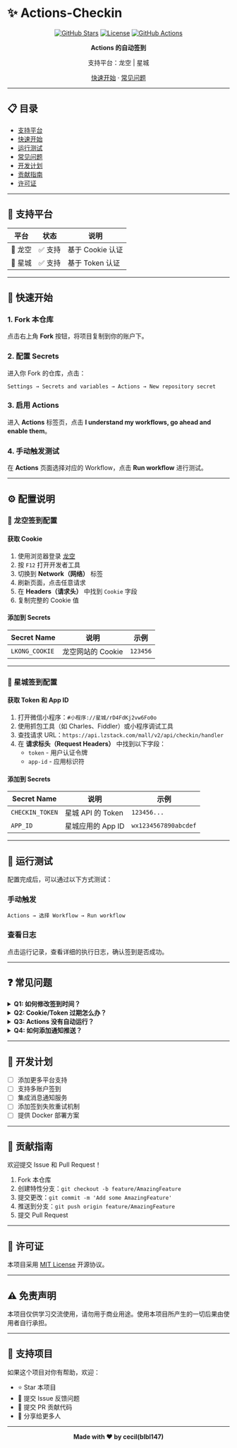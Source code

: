 # ✨ Actions-Checkin

<div align="center">

[![GitHub Stars](https://img.shields.io/github/stars/yourusername/Actions-Checkin?style=flat-square)](https://github.com/yourusername/Actions-Checkin/stargazers)
[![License](https://img.shields.io/badge/License-MIT-blue.svg?style=flat-square)](LICENSE)
[![GitHub Actions](https://img.shields.io/badge/GitHub-Actions-2088FF?style=flat-square&logo=github-actions&logoColor=white)](https://github.com/features/actions)

**Actions 的自动签到**

支持平台：龙空 | 星城

[快速开始](#-快速开始) · [常见问题](#-常见问题)

</div>

---

## 📋 目录

- [支持平台](#-支持平台)
- [快速开始](#-快速开始)
- [运行测试](#-运行测试)
- [常见问题](#-常见问题)
- [开发计划](#-开发计划)
- [贡献指南](#-贡献指南)
- [许可证](#-许可证)

---

## 🎯 支持平台

| 平台 | 状态 | 说明 |
|------|------|------|
| 🐉 龙空 | ✅ 支持 | 基于 Cookie 认证 |
| 🌟 星城 | ✅ 支持 | 基于 Token 认证 |

---

## 🚀 快速开始

### 1. Fork 本仓库

点击右上角 **Fork** 按钮，将项目复制到你的账户下。

### 2. 配置 Secrets

进入你 Fork 的仓库，点击：

```
Settings → Secrets and variables → Actions → New repository secret
```

### 3. 启用 Actions

进入 **Actions** 标签页，点击 **I understand my workflows, go ahead and enable them**。

### 4. 手动触发测试

在 **Actions** 页面选择对应的 Workflow，点击 **Run workflow** 进行测试。

---

## ⚙️ 配置说明

### 🐉 龙空签到配置

#### 获取 Cookie

1. 使用浏览器登录 [龙空](https://www.lkong.com/)
2. 按 `F12` 打开开发者工具
3. 切换到 **Network（网络）** 标签
4. 刷新页面，点击任意请求
5. 在 **Headers（请求头）** 中找到 `Cookie` 字段
6. 复制完整的 Cookie 值

#### 添加到 Secrets

| Secret Name | 说明 | 示例 |
|-------------|------|------|
| `LKONG_COOKIE` | 龙空网站的 Cookie | `123456` |

---

### 🌟 星城签到配置

#### 获取 Token 和 App ID

1. 打开微信小程序：`#小程序://星城/rD4FdKj2vw6Fo0o`
2. 使用抓包工具（如 Charles、Fiddler）或小程序调试工具
3. 查找请求 URL：`https://api.lzstack.com/mall/v2/api/checkin/handler`
4. 在 **请求标头（Request Headers）** 中找到以下字段：
   - `token` - 用户认证令牌
   - `app-id` - 应用标识符

#### 添加到 Secrets

| Secret Name | 说明 | 示例 |
|-------------|------|------|
| `CHECKIN_TOKEN` | 星城 API 的 Token | `123456...` |
| `APP_ID` | 星城应用的 App ID | `wx1234567890abcdef` |

---

## 🧪 运行测试

配置完成后，可以通过以下方式测试：

### 手动触发

```
Actions → 选择 Workflow → Run workflow
```

### 查看日志

点击运行记录，查看详细的执行日志，确认签到是否成功。

---

## ❓ 常见问题

<details>
<summary><b>Q1: 如何修改签到时间？</b></summary>

编辑 `.github/workflows/*.yml` 文件中的 `cron` 表达式：

```yaml
on:
  schedule:
    - cron: '0 0 * * *'  # 每天 UTC 00:00（北京时间 08:00）
```

</details>

<details>
<summary><b>Q2: Cookie/Token 过期怎么办？</b></summary>

重新获取并更新 GitHub Secrets 中的对应值。

</details>

<details>
<summary><b>Q3: Actions 没有自动运行？</b></summary>

检查以下几点：
- 确保已启用 Actions
- 检查 Workflow 文件语法是否正确
- 仓库需要有提交活动（Fork 后至少有一次 Commit）

</details>

<details>
<summary><b>Q4: 如何添加通知推送？</b></summary>

可以集成以下服务：
- Server酱
- Bark
- Telegram Bot
- 企业微信/钉钉机器人

</details>

---

## 📅 开发计划

- [ ] 添加更多平台支持
- [ ] 支持多账户签到
- [ ] 集成消息通知服务
- [ ] 添加签到失败重试机制
- [ ] 提供 Docker 部署方案

---

## 🤝 贡献指南

欢迎提交 Issue 和 Pull Request！

1. Fork 本仓库
2. 创建特性分支：`git checkout -b feature/AmazingFeature`
3. 提交更改：`git commit -m 'Add some AmazingFeature'`
4. 推送到分支：`git push origin feature/AmazingFeature`
5. 提交 Pull Request

---

## 📄 许可证

本项目采用 [MIT License](LICENSE) 开源协议。

---

## ⚠️ 免责声明

本项目仅供学习交流使用，请勿用于商业用途。使用本项目所产生的一切后果由使用者自行承担。

---

## 💖 支持项目

如果这个项目对你有帮助，欢迎：

- ⭐ Star 本项目
- 🐛 提交 Issue 反馈问题
- 🔀 提交 PR 贡献代码
- 📢 分享给更多人

---

<div align="center">

**Made with ❤️ by cecil(blbl147)**

</div>

